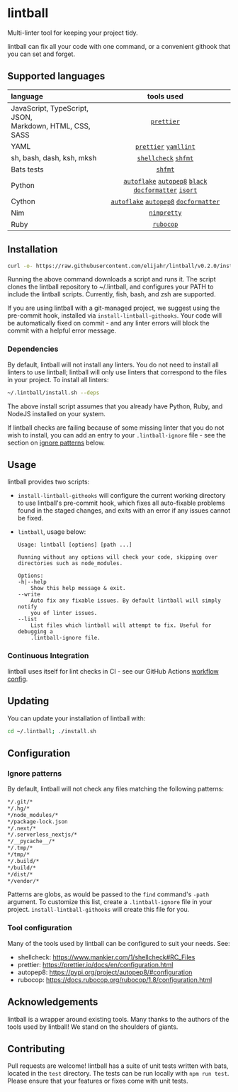 # lintball

Multi-linter tool for keeping your project tidy.

lintball can fix all your code with one command, or a convenient githook that you can set and forget.

## Supported languages

| language                                                      |                                   tools used                                   |
| :------------------------------------------------------------ | :----------------------------------------------------------------------------: |
| JavaScript, TypeScript, JSON, <br/> Markdown, HTML, CSS, SASS |                                [`prettier`][1]                                 |
| YAML                                                          |                        [`prettier`][1] [`yamllint`][10]                        |
| sh, bash, dash, ksh, mksh                                     |                         [`shellcheck`][2] [`shfmt`][3]                         |
| Bats tests                                                    |                                  [`shfmt`][2]                                  |
| Python                                                        | [`autoflake`][4] [`autopep8`][5] [`black`][6] [`docformatter`][7] [`isort`][8] |
| Cython                                                        |              [`autoflake`][4] [`autopep8`][5] [`docformatter`][7]              |
| Nim                                                           |                                [`nimpretty`][9]                                |
| Ruby                                                          |                                [`rubocop`][11]                                 |

[1]: https://prettier.io/
[2]: https://www.shellcheck.net/
[3]: https://github.com/mvdan/sh
[4]: https://pypi.org/project/autoflake/
[5]: https://pypi.org/project/autopep8/
[6]: https://github.com/psf/black
[7]: https://pypi.org/project/docformatter/
[8]: https://pypi.org/project/isort/
[9]: https://nim-lang.org/docs/tools.html
[10]: https://yamllint.readthedocs.io/en/stable/
[11]: https://github.com/rubocop-hq/rubocop

## Installation

```sh
curl -o- https://raw.githubusercontent.com/elijahr/lintball/v0.2.0/install.sh | bash
```

Running the above command downloads a script and runs it. The script clones the lintball repository to ~/.lintball, and configures your PATH to include the lintball scripts. Currently, fish, bash, and zsh are supported.

If you are using lintball with a git-managed project, we suggest using the pre-commit hook, installed via `install-lintball-githooks`. Your code will be automatically fixed on commit - and any linter errors will block the commit with a helpful error message.

### Dependencies

By default, lintball will not install any linters. You do not need to install all linters to use lintball; lintball will only use linters that correspond to the files in your project. To install all linters:

```sh
~/.lintball/install.sh --deps
```

The above install script assumes that you already have Python, Ruby, and NodeJS installed on your system.

If lintball checks are failing because of some missing linter that you do not wish to install, you can add an entry to your `.lintball-ignore` file - see the section on [ignore patterns](#ignore-patterns) below.

## Usage

lintball provides two scripts:

- `install-lintball-githooks` will configure the current working directory to use lintball's pre-commit hook, which fixes all auto-fixable problems found in the staged changes, and exits with an error if any issues cannot be fixed.
- `lintball`, usage below:

  ```
  Usage: lintball [options] [path ...]

  Running without any options will check your code, skipping over directories such as node_modules.

  Options:
  -h|--help
      Show this help message & exit.
  --write
      Auto fix any fixable issues. By default lintball will simply notify
      you of linter issues.
  --list
      List files which lintball will attempt to fix. Useful for debugging a
      .lintball-ignore file.
  ```

### Continuous Integration

lintball uses itself for lint checks in CI - see our GitHub Actions [workflow config](https://github.com/elijahr/lintball/blob/devel/.github/workflows/workflow.yml).

## Updating

You can update your installation of lintball with:

```sh
cd ~/.lintball; ./install.sh
```

## Configuration

### Ignore patterns

By default, lintball will not check any files matching the following patterns:

```sh
*/.git/*
*/.hg/*
*/node_modules/*
*/package-lock.json
*/.next/*
*/.serverless_nextjs/*
*/__pycache__/*
*/.tmp/*
*/tmp/*
*/.build/*
*/build/*
*/dist/*
*/vendor/*
```

Patterns are globs, as would be passed to the `find` command's `-path` argument.
To customize this list, create a `.lintball-ignore` file in your project.
`install-lintball-githooks` will create this file for you.

### Tool configuration

Many of the tools used by lintball can be configured to suit your needs. See:

- shellcheck: https://www.mankier.com/1/shellcheck#RC_Files
- prettier: https://prettier.io/docs/en/configuration.html
- autopep8: https://pypi.org/project/autopep8/#configuration
- rubocop: https://docs.rubocop.org/rubocop/1.8/configuration.html

## Acknowledgements

lintball is a wrapper around existing tools. Many thanks to the authors of the tools used by lintball! We stand on the shoulders of giants.

## Contributing

Pull requests are welcome! lintball has a suite of unit tests written with bats, located in the `test` directory. The tests can be run locally with `npm run test`. Please ensure that your features or fixes come with unit tests.
